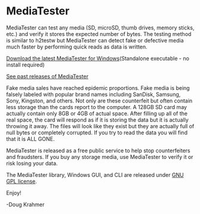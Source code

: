 # MediaTester
MediaTester can test any media (SD, microSD, thumb drives, memory sticks, etc.)
and verify it stores the expected number of bytes. The testing method is similar
to h2testw but MediaTester can detect fake or defective media much faster by
performing quick reads as data is written.

[Download the latest MediaTester for Windows](https://github.com/dkrahmer/MediaTester/releases/latest/download/MediaTester.exe)(Standalone executable - no install required)

[See past releases of MediaTester](https://github.com/dkrahmer/MediaTester/releases)

Fake media sales have reached epidemic proportions. Fake media is being falsely
labeled with popular brand names including SanDisk, Samsung, Sony, Kingston, and
others. Not only are these counterfeit but often contain less storage than the
cards report to the computer. A 128GB SD card may actually contain only 8GB 
or 4GB of actual space. After filling up all of the real space, the card will
respond as if it is storing the data but it is actually throwing it away. The
files will look like they exist but they are actually full of null bytes or
completely corrupted. If you try to read the data you will find that it is
ALL GONE.

MediaTester is released as a free public service to help stop counterfeiters
and fraudsters. If you buy any storage media, use MediaTester to verify it or
risk losing your data.

The MediaTester library, Windows GUI, and CLI are released under [GNU GPL license](https://github.com/dkrahmer/MediaTester/blob/master/LICENSE).

Enjoy!

-Doug Krahmer
